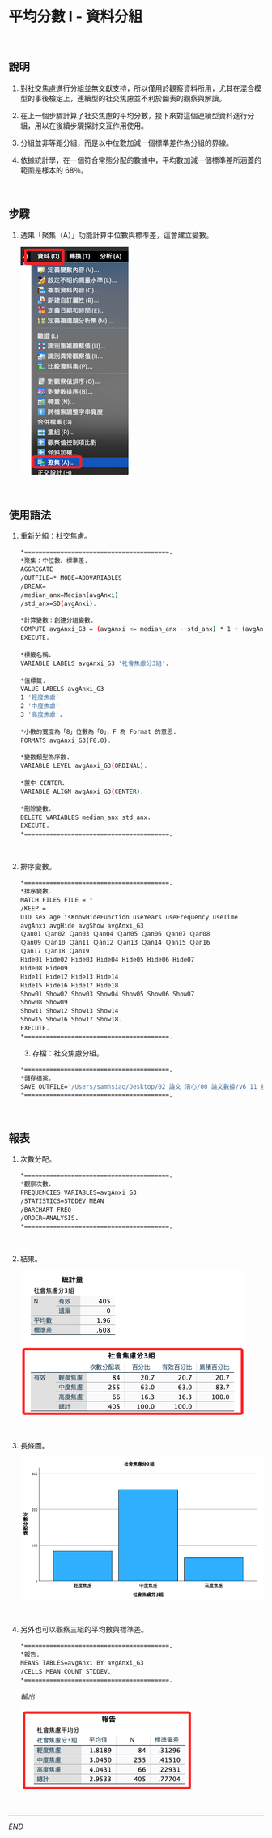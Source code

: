 # 平均分數 I - 資料分組

<br>

## 說明

1. 對社交焦慮進行分組並無文獻支持，所以僅用於觀察資料所用，尤其在混合模型的事後檢定上，連續型的社交焦慮並不利於圖表的觀察與解讀。

2. 在上一個步驟計算了社交焦慮的平均分數，接下來對這個連續型資料進行分組，用以在後續步驟探討交互作用使用。

3. 分組並非等距分組，而是以中位數加減一個標準差作為分組的界線。

4. 依據統計學，在一個符合常態分配的數據中，平均數加減一個標準差所涵蓋的範圍是樣本的 68％。

<br>

## 步驟

1. 透果「聚集（A）」功能計算中位數與標準差，這會建立變數。

    ![](images/img_07.png)

<br>

## 使用語法

1. 重新分組：社交焦慮。

    ```bash
    *========================================.
    *聚集：中位數、標準差.
    AGGREGATE
    /OUTFILE=* MODE=ADDVARIABLES
    /BREAK=
    /median_anx=Median(avgAnxi)
    /std_anx=SD(avgAnxi).

    *計算變數：創建分組變數.
    COMPUTE avgAnxi_G3 = (avgAnxi <= median_anx - std_anx) * 1 + (avgAnxi > median_anx - std_anx & avgAnxi < median_anx + std_anx) * 2 + (avgAnxi >= median_anx + std_anx) * 3.
    EXECUTE.

    *標籤名稱.
    VARIABLE LABELS avgAnxi_G3 '社會焦慮分3組'.

    *值標籤.
    VALUE LABELS avgAnxi_G3 
    1 '輕度焦慮'
    2 '中度焦慮'
    3 '高度焦慮'.

    *小數的寬度為「8」位數為「0」，F 為 Format 的意思.
    FORMATS avgAnxi_G3(F8.0).

    *變數類型為序數.
    VARIABLE LEVEL avgAnxi_G3(ORDINAL).

    *置中 CENTER.
    VARIABLE ALIGN avgAnxi_G3(CENTER).

    *刪除變數.
    DELETE VARIABLES median_anx std_anx.
    EXECUTE.
    *========================================.
    ```

<br>

2. 排序變數。

    ```bash
    *========================================.
    *排序變數.
    MATCH FILES FILE = *
    /KEEP = 
    UID sex age isKnowHideFunction useYears useFrequency useTime 
    avgAnxi avgHide avgShow avgAnxi_G3 
    Ｑan01 Ｑan02 Ｑan03 Ｑan04 Ｑan05 Ｑan06 Ｑan07 Ｑan08 
    Ｑan09 Ｑan10 Ｑan11 Ｑan12 Ｑan13 Ｑan14 Ｑan15 Ｑan16 
    Ｑan17 Ｑan18 Ｑan19 
    Hide01 Hide02 Hide03 Hide04 Hide05 Hide06 Hide07 
    Hide08 Hide09 
    Hide11 Hide12 Hide13 Hide14 
    Hide15 Hide16 Hide17 Hide18 
    Show01 Show02 Show03 Show04 Show05 Show06 Show07 
    Show08 Show09 
    Show11 Show12 Show13 Show14 
    Show15 Show16 Show17 Show18.
    EXECUTE.
    *========================================.
    ```


    3. 存檔：社交焦慮分組。

    ```bash
    *========================================.
    *儲存檔案.
    SAVE OUTFILE='/Users/samhsiao/Desktop/02_論文_清心/00_論文數據/v6_11_社交焦慮分組.sav'.
    *========================================.
    ```

<br>

## 報表

1. 次數分配。

    ```bash
    *========================================.
    *觀察次數.
    FREQUENCIES VARIABLES=avgAnxi_G3
    /STATISTICS=STDDEV MEAN
    /BARCHART FREQ
    /ORDER=ANALYSIS.
    *========================================.
    ```

<br>

2. 結果。

    ![](images/img_08.png)

<br>

3. 長條圖。

    ![](images/img_09.png)

<br>

4. 另外也可以觀察三組的平均數與標準差。

    ```bash
    *========================================.
    *報告.
    MEANS TABLES=avgAnxi BY avgAnxi_G3
    /CELLS MEAN COUNT STDDEV.
    *========================================.
    ```

    _輸出_

    ![](images/img_10.png)

<br>

___

_END_